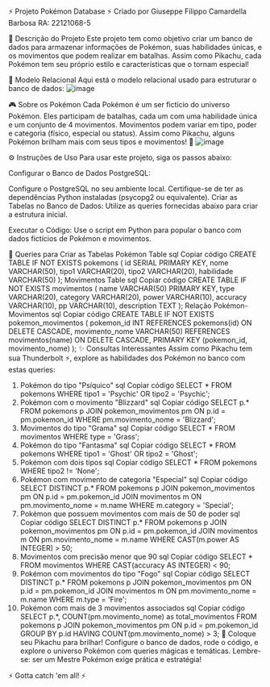 ⚡ Projeto Pokémon Database ⚡
Criado por Giuseppe Filippo Camardella Barbosa
RA: 22121068-5

🐾 Descrição do Projeto
Este projeto tem como objetivo criar um banco de dados para armazenar informações de Pokémon, suas habilidades únicas, e os movimentos que podem realizar em batalhas. Assim como Pikachu, cada Pokémon tem seu próprio estilo e características que o tornam especial!

🧩 Modelo Relacional
Aqui está o modelo relacional usado para estruturar o banco de dados:
![image](https://github.com/user-attachments/assets/ca3843ea-dd56-4dca-af0d-c527f8dc24fd)

🎮 Sobre os Pokémon
Cada Pokémon é um ser fictício do universo Pokémon.
Eles participam de batalhas, cada um com uma habilidade única e um conjunto de 4 movimentos.
Movimentos podem variar em tipo, poder e categoria (físico, especial ou status).
Assim como Pikachu, alguns Pokémon brilham mais com seus tipos e movimentos! 🌟
![image](https://github.com/user-attachments/assets/2bf94039-320d-46a1-a260-87203eafcc1a)

⚙️ Instruções de Uso
Para usar este projeto, siga os passos abaixo:

Configurar o Banco de Dados PostgreSQL:

Configure o PostgreSQL no seu ambiente local.
Certifique-se de ter as dependências Python instaladas (psycopg2 ou equivalente).
Criar as Tabelas no Banco de Dados:
Utilize as queries fornecidas abaixo para criar a estrutura inicial.

Executar o Código:
Use o script em Python para popular o banco com dados fictícios de Pokémon e movimentos.

📜 Queries para Criar as Tabelas
Pokémon Table
sql
Copiar código
CREATE TABLE IF NOT EXISTS pokemons (
    id SERIAL PRIMARY KEY,
    nome VARCHAR(50),
    tipo1 VARCHAR(20),
    tipo2 VARCHAR(20),
    habilidade VARCHAR(50)
);
Movimentos Table
sql
Copiar código
CREATE TABLE IF NOT EXISTS movimentos (
    name VARCHAR(50) PRIMARY KEY,
    type VARCHAR(20),
    category VARCHAR(20),
    power VARCHAR(10),
    accuracy VARCHAR(10),
    pp VARCHAR(10),
    description TEXT
);
Relação Pokémon-Movimentos
sql
Copiar código
CREATE TABLE IF NOT EXISTS pokemon_movimentos (
    pokemon_id INT REFERENCES pokemons(id) ON DELETE CASCADE,
    movimento_nome VARCHAR(50) REFERENCES movimentos(name) ON DELETE CASCADE,
    PRIMARY KEY (pokemon_id, movimento_nome)
);
✨ Consultas Interessantes
Assim como Pikachu tem sua Thunderbolt ⚡, explore as habilidades dos Pokémon no banco com estas queries:

1. Pokémon do tipo "Psíquico"
sql
Copiar código
SELECT * 
FROM pokemons 
WHERE tipo1 = 'Psychic' OR tipo2 = 'Psychic';
2. Pokémon com o movimento "Blizzard"
sql
Copiar código
SELECT p.*
FROM pokemons p
JOIN pokemon_movimentos pm ON p.id = pm.pokemon_id
WHERE pm.movimento_nome = 'Blizzard';
3. Movimentos do tipo "Grama"
sql
Copiar código
SELECT * 
FROM movimentos 
WHERE type = 'Grass';
4. Pokémon do tipo "Fantasma"
sql
Copiar código
SELECT * 
FROM pokemons 
WHERE tipo1 = 'Ghost' OR tipo2 = 'Ghost';
5. Pokémon com dois tipos
sql
Copiar código
SELECT * 
FROM pokemons 
WHERE tipo2 != 'None';
6. Pokémon com movimento de categoria "Especial"
sql
Copiar código
SELECT DISTINCT p.*
FROM pokemons p
JOIN pokemon_movimentos pm ON p.id = pm.pokemon_id
JOIN movimentos m ON pm.movimento_nome = m.name
WHERE m.category = 'Special';
7. Pokémon que possuem movimentos com mais de 50 de poder
sql
Copiar código
SELECT DISTINCT p.*
FROM pokemons p
JOIN pokemon_movimentos pm ON p.id = pm.pokemon_id
JOIN movimentos m ON pm.movimento_nome = m.name
WHERE CAST(m.power AS INTEGER) > 50;
8. Movimentos com precisão menor que 90
sql
Copiar código
SELECT * 
FROM movimentos 
WHERE CAST(accuracy AS INTEGER) < 90;
9. Pokémon com movimentos do tipo "Fogo"
sql
Copiar código
SELECT DISTINCT p.*
FROM pokemons p
JOIN pokemon_movimentos pm ON p.id = pm.pokemon_id
JOIN movimentos m ON pm.movimento_nome = m.name
WHERE m.type = 'Fire';
10. Pokémon com mais de 3 movimentos associados
sql
Copiar código
SELECT p.*, COUNT(pm.movimento_nome) as total_movimentos
FROM pokemons p
JOIN pokemon_movimentos pm ON p.id = pm.pokemon_id
GROUP BY p.id
HAVING COUNT(pm.movimento_nome) > 3;
🌟 Coloque seu Pikachu para brilhar!
Configure o banco de dados, rode o código, e explore o universo Pokémon com queries mágicas e temáticas. Lembre-se: ser um Mestre Pokémon exige prática e estratégia!

⚡ Gotta catch 'em all! ⚡

